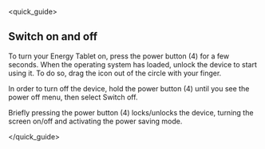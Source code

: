 <quick_guide>

## Switch on and off

To turn your Energy Tablet on, press the power button (4) for a few seconds. When the operating system has loaded, unlock the device to start using it. To do so, drag the icon out of the circle with your finger.

In order to turn off the device, hold the power button (4) until you see the power off 
menu, then select Switch off.

Briefly pressing the power button (4) locks/unlocks the device, turning the screen on/off and activating the power saving mode.

</quick_guide>
